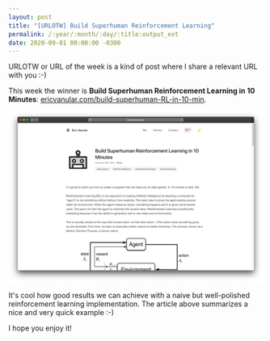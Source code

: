 ```yaml
---
layout: post
title: "[URLOTW] Build Superhuman Reinforcement Learning"
permalink: /:year/:month/:day/:title:output_ext
date: 2020-09-01 00:00:00 -0300
---
```


<span class="bg-highlight">URLOTW</span> or URL of the week is a kind of post where I share a relevant URL with you :-)

This week the winner is **Build Superhuman Reinforcement Learning in 10 Minutes**:
[ericvanular.com/build-superhuman-RL-in-10-min](https://ericvanular.com/build-superhuman-RL-in-10-min/).

[![Build Superhuman Reinforcement Learning website](/assets/build-superhuman-reinforcement-learning.png "Build Superhuman Reinforcement Learning website")](/assets/build-superhuman-reinforcement-learning.png)

It's cool how good results we can achieve with a naive but well-polished reinforcement learning implementation. The article above summarizes a nice and very quick example :-)

I hope you enjoy it!
